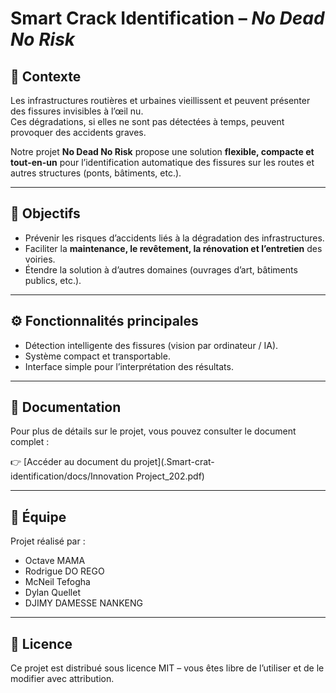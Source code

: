 # Smart Crack Identification – *No Dead No Risk*

## 📝 Contexte  
Les infrastructures routières et urbaines vieillissent et peuvent présenter des fissures invisibles à l’œil nu.  
Ces dégradations, si elles ne sont pas détectées à temps, peuvent provoquer des accidents graves.  

Notre projet **No Dead No Risk** propose une solution **flexible, compacte et tout-en-un** pour l’identification automatique des fissures sur les routes et autres structures (ponts, bâtiments, etc.).  

---

## 🎯 Objectifs  
- Prévenir les risques d’accidents liés à la dégradation des infrastructures.  
- Faciliter la **maintenance, le revêtement, la rénovation et l’entretien** des voiries.  
- Étendre la solution à d’autres domaines (ouvrages d’art, bâtiments publics, etc.).  

---

## ⚙️ Fonctionnalités principales  
- Détection intelligente des fissures (vision par ordinateur / IA).  
- Système compact et transportable.  
- Interface simple pour l’interprétation des résultats.  

---

## 📄 Documentation  
Pour plus de détails sur le projet, vous pouvez consulter le document complet :  

👉 [Accéder au document du projet](.Smart-crat-identification/docs/Innovation Project_202.pdf)  

---

## 👥 Équipe  
Projet réalisé par :  
- Octave MAMA
- Rodrigue DO REGO
- McNeil Tefogha
- Dylan Quellet
- DJIMY DAMESSE NANKENG 

---

## 📌 Licence  
Ce projet est distribué sous licence MIT – vous êtes libre de l’utiliser et de le modifier avec attribution.  
